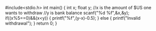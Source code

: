 #include<stdio.h>
int main()
{
    int x;
    float y;
    //x is the amount of $US one wants to withdraw
    //y is bank balance
    scanf("%d %f",&x,&y);
    if((x%5==0)&&(x<y))
    {
        printf("%f",(y-x)-0.5);
    }
    else 
    {
        printf("Invalid withdrawal");
    }
    return 0;
}
